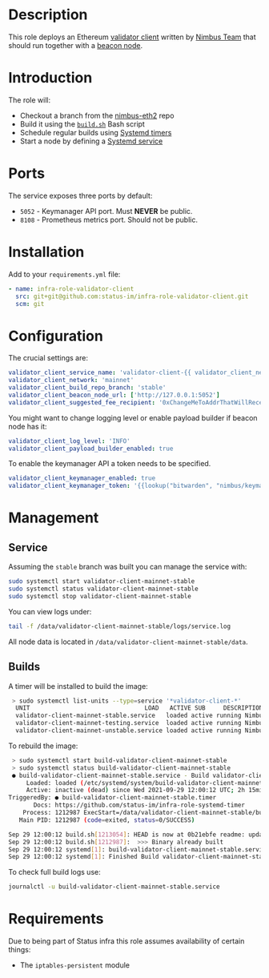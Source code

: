 # Description

This role deploys an Ethereum [validator client](https://nimbus.guide/validator-client.html) written by [Nimbus Team](https://nimbus.team/) that should run together with a [beacon node](https://nimbus.guide/quick-start.html).

# Introduction

The role will:

* Checkout a branch from the [nimbus-eth2](https://github.com/status-im/nimbus-eth2) repo
* Build it using the [`build.sh`](./templates/scripts/build.sh.j2) Bash script
* Schedule regular builds using [Systemd timers](https://www.freedesktop.org/software/systemd/man/systemd.timer.html)
* Start a node by defining a [Systemd service](https://www.freedesktop.org/software/systemd/man/systemd.service.html)

# Ports

The service exposes three ports by default:

* `5052` - Keymanager API port. Must __NEVER__ be public.
* `8108` - Prometheus metrics port. Should not be public.

# Installation

Add to your `requirements.yml` file:
```yaml
- name: infra-role-validator-client
  src: git+git@github.com:status-im/infra-role-validator-client.git
  scm: git
```

# Configuration

The crucial settings are:
```yaml
validator_client_service_name: 'validator-client-{{ validator_client_network }}-{{ validator_client_network }}'
validator_client_network: 'mainnet'
validator_client_build_repo_branch: 'stable'
validator_client_beacon_node_url: ['http://127.0.0.1:5052']
validator_client_suggested_fee_recipient: '0xChangeMeToAddrThatWillReceiveTrasnactionFeeRewards'
```
You might want to change logging level or enable payload builder if beacon node has it:
```yaml
validator_client_log_level: 'INFO'
validator_client_payload_builder_enabled: true
```
To enable the keymanager API a token needs to be specified.
```yaml
validator_client_keymanager_enabled: true
validator_client_keymanager_token: '{{lookup("bitwarden", "nimbus/keymanager", field="token")}}'
```

# Management

## Service

Assuming the `stable` branch was built you can manage the service with:
```sh
sudo systemctl start validator-client-mainnet-stable
sudo systemctl status validator-client-mainnet-stable
sudo systemctl stop validator-client-mainnet-stable
```
You can view logs under:
```sh
tail -f /data/validator-client-mainnet-stable/logs/service.log
```
All node data is located in `/data/validator-client-mainnet-stable/data`.

## Builds

A timer will be installed to build the image:
```sh
 > sudo systemctl list-units --type=service '*validator-client-*'
  UNIT                                LOAD   ACTIVE SUB     DESCRIPTION
  validator-client-mainnet-stable.service   loaded active running Nimbus Beacon Node on mainnet network (stable)
  validator-client-mainnet-testing.service  loaded active running Nimbus Beacon Node on mainnet network (testing)
  validator-client-mainnet-unstable.service loaded active running Nimbus Beacon Node on mainnet network (unstable)
```
To rebuild the image:
```sh
 > sudo systemctl start build-validator-client-mainnet-stable
 > sudo systemctl status build-validator-client-mainnet-stable
 ● build-validator-client-mainnet-stable.service - Build validator-client-mainnet-stable
     Loaded: loaded (/etc/systemd/system/build-validator-client-mainnet-stable.service; enabled; vendor preset: enabled)
     Active: inactive (dead) since Wed 2021-09-29 12:00:12 UTC; 2h 15min ago
TriggeredBy: ● build-validator-client-mainnet-stable.timer
       Docs: https://github.com/status-im/infra-role-systemd-timer
    Process: 1212987 ExecStart=/data/validator-client-mainnet-stable/build.sh (code=exited, status=0/SUCCESS)
   Main PID: 1212987 (code=exited, status=0/SUCCESS)

Sep 29 12:00:12 build.sh[1213054]: HEAD is now at 0b21ebfe readme: update toc
Sep 29 12:00:12 build.sh[1212987]:  >>> Binary already built
Sep 29 12:00:12 systemd[1]: build-validator-client-mainnet-stable.service: Succeeded.
Sep 29 12:00:12 systemd[1]: Finished Build validator-client-mainnet-stable.
```
To check full build logs use:
```sh
journalctl -u build-validator-client-mainnet-stable.service
```

# Requirements

Due to being part of Status infra this role assumes availability of certain things:

* The `iptables-persistent` module
